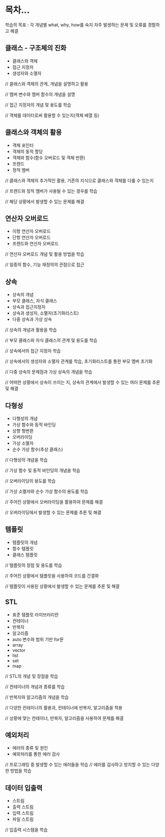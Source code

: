 # 목차... 

학습의 목표 : 
각 개념별 what, why, how를 숙지
자주 발생하는 문제 및 오류를 경험하고 해결



## 클래스 - 구조체의 진화

- 클래스와 객체
- 접근 지정자
- 생성자와 소멸자

// 클래스와 객체의 관계, 개념을 설명하고 활용

// 멤버 변수와 멤버 함수의 개념을 설명

// 접근 지정자의 개념 및 용도를 학습

// 객체를 데이터로써 활용할 수 있는지(객체 배열 등)


## 클래스와 객체의 활용

- 객체 포인터
- 객체의 동적 할당
- 객체와 함수(함수 오버로드 및 객체 반환)
- 프렌드
- 정적 멤버

// 클래스와 객체의 추가적인 활용, 기존의 지식으로 클래스와 객체를 다룰 수 있는지

// 프렌드와 정적 멤버가 사용될 수 있는 경우를 학습

// 해당 상황에서 발생할 수 있는 문제를 해결


## 연산자 오버로드

- 이항 연산자 오버로드
- 단항 연산자 오버로드
- 프렌드와 연산자 오버로드

// 연산자 오버로드 개념 및 활용 방법을 학습

// 일종의 함수, 기능 재정의의 관점으로 접근


## 상속

- 상속의 개념
- 부모 클래스, 자식 클래스
- 상속과 접근지정자
- 상속과 생성자, 소멸자(초기화리스트)
- 다중 상속과 가상 상속

// 상속의 개념과 활용을 학습

// 부모 클래스와 자식 클래스의 관계 및 용도를 학습

// 상속에서의 접근 지정자 학습

// 상속에서의 생성자와 소멸자 관계를 학습, 초기화리스트를 통한 부모 멤버 초기화

// 다중 상속의 문제점과 가상 상속의 개념을 학습

// 어떠한 상황에서 상속이 쓰이는 지, 상속의 관계에서 발생할 수 있는 여러 문제를 추론 및 해결


## 다형성

- 다형성의 개념
- 가상 함수와 동적 바인딩
- 상향 형변환
- 오버라이딩
- 가상 소멸자
- 순수 가상 함수(추상 클래스)

// 다형성의 개념을 학습

// 가상 함수 및 동적 바인딩의 개념을 학습

// 오버라이딩의 용도를 학습

// 가상 소멸자와 순수 가상 함수의 용도를 학습

// 주어진 상황에서 오버라이딩을 활용하여 문제를 해결

// 오버라이딩에서 발생할 수 있는 문제를 추론 및 해결


## 템플릿

- 템플릿의 개념
- 함수 템플릿
- 클래스 템플릿

// 템플릿의 장점 및 용도를 학습

// 주어진 상황에서 템플릿을 사용하여 코드를 간결화

// 템플릿이 사용된 상황에서 발생할 수 있는 문제를 추론 및 해결


## STL

- 표준 템플릿 라이브러리란
- 컨테이너
- 반복자
- 알고리즘
- auto 변수와 범위 기반 for문
- array
- vector
- list
- set
- map

// STL의 개념 및 장점을 학습

// 컨테이너의 개념과 종류를 학습

// 반복자와 알고리즘의 개념을 학습

// 다양한 컨테이너의 활용과, 컨테이너에 반복자, 알고리즘을 적용

// 상황에 맞는 컨테이너, 반복자, 알고리즘을 사용하여 문제를 해결


## 예외처리
- 에러의 종류 및 원인
- 예외처리를 통한 에러 검사

// 프로그래밍 중 발생할 수 있는 에러들을 학습
// 에러를 검사하고 방지할 수 있는 다양한 방법을 학습


## 데이터 입출력
- 스트림
- 출력 스트림
- 입력 스트림
- 파일 스트림

// 입출력 시스템을 학습






















